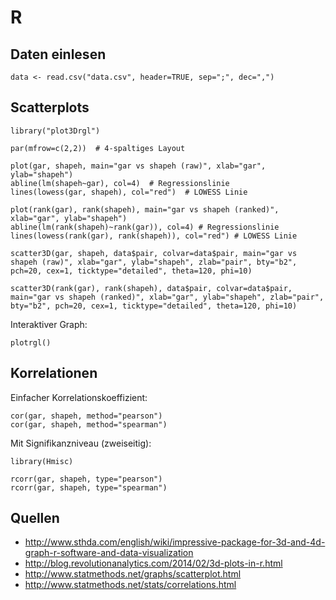 R
==================================================

Daten einlesen
---
```
data <- read.csv("data.csv", header=TRUE, sep=";", dec=",")
```

Scatterplots
--------------------------------------------------
```
library("plot3Drgl")

par(mfrow=c(2,2))  # 4-spaltiges Layout

plot(gar, shapeh, main="gar vs shapeh (raw)", xlab="gar", ylab="shapeh")
abline(lm(shapeh~gar), col=4)  # Regressionslinie
lines(lowess(gar, shapeh), col="red")  # LOWESS Linie

plot(rank(gar), rank(shapeh), main="gar vs shapeh (ranked)", xlab="gar", ylab="shapeh")
abline(lm(rank(shapeh)~rank(gar)), col=4) # Regressionslinie
lines(lowess(rank(gar), rank(shapeh)), col="red") # LOWESS Linie

scatter3D(gar, shapeh, data$pair, colvar=data$pair, main="gar vs shapeh (raw)", xlab="gar", ylab="shapeh", zlab="pair", bty="b2", pch=20, cex=1, ticktype="detailed", theta=120, phi=10)

scatter3D(rank(gar), rank(shapeh), data$pair, colvar=data$pair, main="gar vs shapeh (ranked)", xlab="gar", ylab="shapeh", zlab="pair", bty="b2", pch=20, cex=1, ticktype="detailed", theta=120, phi=10)
```

Interaktiver Graph:
```
plotrgl()
```

Korrelationen
--------------------------------------------------
Einfacher Korrelationskoeffizient:
```
cor(gar, shapeh, method="pearson")
cor(gar, shapeh, method="spearman")
```
Mit Signifikanzniveau (zweiseitig):
```
library(Hmisc)

rcorr(gar, shapeh, type="pearson")
rcorr(gar, shapeh, type="spearman")
```


Quellen
--------------------------------------------------
- http://www.sthda.com/english/wiki/impressive-package-for-3d-and-4d-graph-r-software-and-data-visualization
- http://blog.revolutionanalytics.com/2014/02/3d-plots-in-r.html
- http://www.statmethods.net/graphs/scatterplot.html
- http://www.statmethods.net/stats/correlations.html
